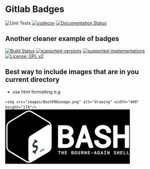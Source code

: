 
# Gitlab Badges  



![Unit Tests](https://github.com/AramKoorn/TenBagger/actions/workflows/test.yml/badge.svg)
[![codecov](https://codecov.io/gh/AramKoorn/TenBagger/branch/main/graph/badge.svg?token=O5F0TEQ0DY)](https://codecov.io/gh/AramKoorn/TenBagger)
[![Documentation Status](https://readthedocs.org/projects/tenbagger/badge/?version=latest)](https://tenbagger.readthedocs.io/en/latest/?badge=latest)



## Another cleaner example of badges  

[![Build Status](https://travis-ci.org/mike01/pypacker.svg?branch=master)](https://travis-ci.org/mike01/pypacker)
[![supported-versions](https://img.shields.io/pypi/pyversions/pypacker.svg)](https://pypi.python.org/pypi/pypacker)
[![supported-implementations](https://img.shields.io/pypi/implementation/pypacker.svg)](https://pypi.python.org/pypi/pypacker)
[![License: GPL v2](https://img.shields.io/badge/License-GPL%20v2-blue.svg)](LICENSE)

<!--- [![version](http://img.shields.io/pypi/v/pypacker.svg)](https://pypi.python.org/pypi/pypacker) -->
<!--- This is an HTML comment in Markdown -->
<!--- This is an HTML comment in Markdown -->
<!--- This is an HTML comment in Markdown -->
<!--- This is an HTML comment in Markdown -->
<!--- This is an HTML comment in Markdown -->
<!--- This is an HTML comment in Markdown -->
<!--- This is an HTML comment in Markdown -->



## Best way to include images that are in you current directory
- use html formatting e.g

`<img src="images/BashPNGimage.png" alt="drawing" width="400" height="174"/>`  
<img src="images/BashPNGimage.png" alt="drawing" width="400" height="174"/>  


